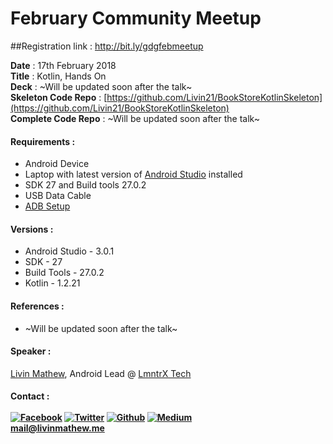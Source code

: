 # February Community Meetup

##Registration link : http://bit.ly/gdgfebmeetup

**Date**         : 17th February 2018    
**Title**        : Kotlin, Hands On      
**Deck**         : ~Will be updated soon after the talk~  
**Skeleton Code Repo** : [https://github.com/Livin21/BookStoreKotlinSkeleton](https://github.com/Livin21/BookStoreKotlinSkeleton)    
**Complete Code Repo** : ~Will be updated soon after the talk~ 

#### Requirements : ####
* Android Device 
* Laptop with latest version of [Android Studio][android-studio-link] installed
* SDK 27 and Build tools 27.0.2
* USB Data Cable
* [ADB Setup][adb-link]

#### Versions : ####
* Android Studio - 3.0.1
* SDK - 27
* Build Tools - 27.0.2
* Kotlin - 1.2.21

#### References : ####    
* ~Will be updated soon after the talk~  


#### Speaker : ####  
[Livin Mathew][github-link], Android Lead @ [LmntrX Tech][lmntrx-link] 
        
#### Contact :     <br /><br />[![Facebook][facebook-logo]][facebook-link] [![Twitter][twitter-logo]][twitter-link] [![Github][github-logo]][github-link] [![Medium][medium-logo]][medium-link] <br /> mail@livinmathew.me ####

[//]: # (References)
[facebook-logo]: https://image.ibb.co/f9chfn/facebook.png "facebook.com/livin21"
[medium-logo]: https://image.ibb.co/dq55i7/medium_1.png "medium.com/@livinmathew"
[github-logo]: https://image.ibb.co/dgSUAn/github_logo_1.png "github.com/livin21"
[twitter-logo]: https://image.ibb.co/dRhbO7/twitter.png "twitter.com/Livin_Mathew"
[profile-image]: https://image.ibb.co/m6UFi7/photo_2018_02_15_23_40_47.jpg "The Code Guy ;)"

[github-link]: https://github.com/Livin21
[lmntrx-link]: https://www.lmntrx.com
[facebook-link]: https://www.facebook.com/livin21
[twitter-link]: https://twitter.com/Livin_Mathew
[medium-link]: https://medium.com/@livinmathew
[android-studio-link]: https://developer.android.com/studio/index.html
[adb-link]: https://developer.android.com/studio/run/device.html
